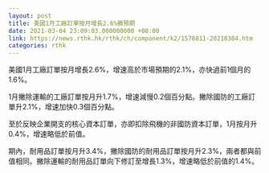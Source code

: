 ```yaml
---
layout: post
title: 美國1月工廠訂單按月增長2.6%勝預期
date: 2021-03-04 23:09:03.000000000 +08:00
link: https://news.rthk.hk/rthk/ch/component/k2/1578811-20210304.htm
categories: rthk
---
```


美國1月工廠訂單按月增長2.6%，增速高於市場預期的2.1%，亦快過前1個月的1.6%。

1月撇除運輸的工廠訂單按月升1.7%，增速減慢0.2個百分點。撇除國防的工廠訂單升2.1%，增速加快0.3個百分點。

至於反映企業開支的核心資本訂單，亦即扣除飛機的非國防資本訂單，1月按月升0.4%，增速略低於前值。

期內，耐用品訂單按月升3.4%，撇除國防的耐用品訂單按月升2.3%，兩者都與前值相同。撇除運輸的耐用品訂單向下修訂至增長1.3%，增速略低於前值的1.4%。
